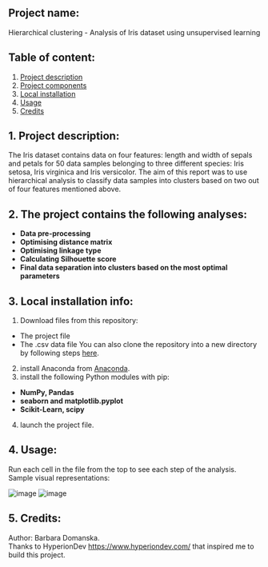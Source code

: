 ## Project name: 
Hierarchical clustering - Analysis of Iris dataset using unsupervised learning

## Table of content:
1. [ Project description ](#description)
2. [ Project components ](#components)
3. [ Local installation ](#installation)
4. [ Usage ](#usage)
5. [ Credits ](#credits)

<a name="description"></a>
## 1. Project description:
The Iris dataset contains data on four features: length and width of sepals and petals for 50 data samples belonging to three different species: Iris setosa, Iris virginica and Iris versicolor. The aim of this report was to use hierarchical analysis to classify data samples into clusters based on two out of four features mentioned above.  

<a name="components"></a>
## 2. The project contains the following analyses: 
* **Data pre-processing** 
* **Optimising distance matrix**
* **Optimising linkage type**
* **Calculating Silhouette score**
* **Final data separation into clusters based on the most optimal parameters**

<a name="installation"></a>
## 3. Local installation info: 
1. Download files from this repository: 
 - The project file  
 - The .csv data file
You can also clone the repository into a new directory by following steps [here](https://git-scm.com/docs/git-clone).
2. install Anaconda from [Anaconda](https://www.anaconda.com/).
3. install the following Python modules with pip:
* **NumPy, Pandas**
* **seaborn and matplotlib.pyplot** 
* **Scikit-Learn, scipy**
4. launch the project file.

<a name="usage"></a>
## 4. Usage: 
Run each cell in the file from the top to see each step of the analysis. 
Sample visual representations:

![image](https://user-images.githubusercontent.com/119047693/216775534-6c07d01d-5452-4761-a6f7-9c6447fbf0f7.png)
![image](https://user-images.githubusercontent.com/119047693/216775560-3cfcc282-0b2e-41d2-bb6c-10c02d2b47ba.png)

<a name="credits"></a>
## 5. Credits: 
Author: Barbara Domanska.  
Thanks to HyperionDev https://www.hyperiondev.com/ that inspired me to build this project.

